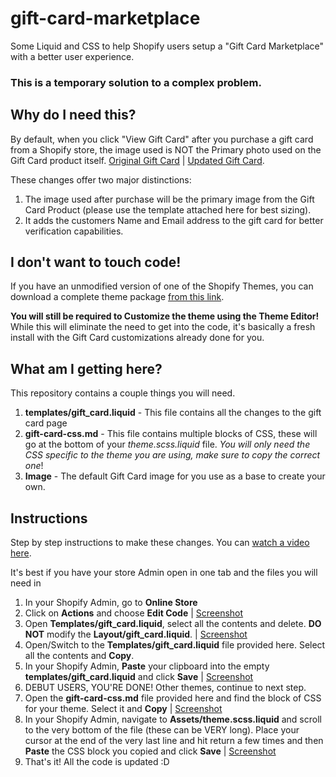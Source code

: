 # gift-card-marketplace
Some Liquid and CSS to help Shopify users setup a "Gift Card Marketplace" with a better user experience. 

### **This is a temporary solution to a complex problem.**

## Why do I need this?
By default, when you click "View Gift Card" after you purchase a gift card from a Shopify store, the image used is NOT the Primary photo used on the Gift Card product itself. [Original Gift Card](https://screenshot.click/24-09-tndfw-dwfee.jpg) | [Updated Gift Card](https://screenshot.click/24-12-r1q8f-00gc7.jpg).

These changes offer two major distinctions:
1. The image used after purchase will be the primary image from the Gift Card Product (please use the template attached here for best sizing).
2. It adds the customers Name and Email address to the gift card for better verification capabilities.

## I don't want to touch code!
If you have an unmodified version of one of the Shopify Themes, you can download a complete theme package [from this link](https://drive.google.com/drive/folders/1ZBMLuq9tRc19WMzrKltEHqzmFF7ze4SA?usp=sharing).

**You will still be required to Customize the theme using the Theme Editor!** While this will eliminate the need to get into the code, it's basically a fresh install with the Gift Card customizations already done for you.

## What am I getting here?
This repository contains a couple things you will need.
1. **templates/gift_card.liquid** - This file contains all the changes to the gift card page
2. **gift-card-css.md** - This file contains multiple blocks of CSS, these will go at the bottom of your *theme.scss.liquid* file. *You will only need the CSS specific to the theme you are using, make sure to copy the correct one*!
3. **Image** - The default Gift Card image for you use as a base to create your own.

## Instructions
Step by step instructions to make these changes. You can [watch a video here](https://drive.google.com/a/shopify.com/file/d/1ZdvbCY_i-0IQfbtSPR-VNAaJxFfAx49w/view?usp=sharing). 

It's best if you have your store Admin open in one tab and the files you will need in 

1. In your Shopify Admin, go to **Online Store**
2. Click on **Actions** and choose **Edit Code** | [Screenshot](https://screenshot.click/24-44-otdzf-lah5y.jpg)
3. Open **Templates/gift_card.liquid**, select all the contents and delete. **DO NOT** modify the **Layout/gift_card.liquid**. | [Screenshot](https://screenshot.click/24-50-kj5xx-nyh3d.jpg) 
4. Open/Switch to the **Templates/gift_card.liquid** file provided here. Select all the contents and **Copy**.
5. In your Shopify Admin, **Paste** your clipboard into the empty **templates/gift_card.liquid** and click **Save** | [Screenshot](https://screenshot.click/24-53-wyb70-wxmft.jpg)
6. DEBUT USERS, YOU'RE DONE! Other themes, continue to next step.
7. Open the **gift-card-css.md** file provided here and find the block of CSS for your theme. Select it and **Copy** | [Screenshot](https://screenshot.click/24-56-r0dg3-zqpxe.jpg)
8. In your Shopify Admin, navigate to **Assets/theme.scss.liquid** and scroll to the very bottom of the file (these can be VERY long). Place your cursor at the end of the very last line and hit return a few times and then **Paste** the CSS block you copied and click **Save** | [Screenshot](https://screenshot.click/24-58-0jzyq-t20qb.jpg)
9. That's it! All the code is updated :D
